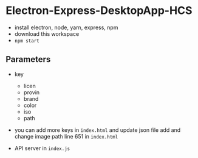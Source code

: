 # Electron-Express-DesktopApp-HCS
- install electron, node, yarn, express, npm
- download this workspace
- `npm start`

## Parameters
- key
    - licen
    - provin
    - brand
    - color
    - iso
    - path

- you can add more keys in `index.html` and update json file
add and change image path line 651 in `index.html`
- API server in `index.js`

